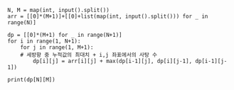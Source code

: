     N, M = map(int, input().split())
    arr = [[0]*(M+1)]+[[0]+list(map(int, input().split())) for _ in range(N)]

    dp = [[0]*(M+1) for _ in range(N+1)]
    for i in range(1, N+1):
        for j in range(1, M+1):
        # 세방향 중 누적값의 최대치 + i,j 좌표에서의 사탕 수
            dp[i][j] = arr[i][j] + max(dp[i-1][j], dp[i][j-1], dp[i-1][j-1])

    print(dp[N][M])